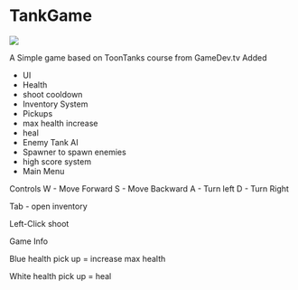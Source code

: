 # TankGame
![](https://github.com/LuEklund/ToonTanks/blob/master/AnimationToon2.gif)


A Simple game based on ToonTanks course from GameDev.tv
Added 
 - UI
 - Health
 - shoot cooldown
 - Inventory System
 - Pickups
 - max health increase
 - heal
 - Enemy Tank AI
 - Spawner to spawn enemies
 - high score system
 - Main Menu



Controls
W - Move Forward
S - Move Backward
A - Turn left
D - Turn Right

Tab - open inventory

Left-Click shoot

Game Info

Blue health pick up = increase max health

White health pick up = heal